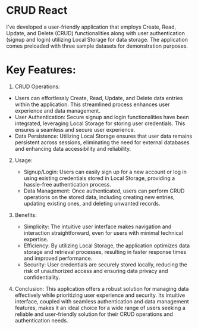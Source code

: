 # CRUD React 

I've developed a user-friendly application that employs Create, Read, Update, and Delete (CRUD) functionalities along with user authentication (signup and login) utilizing Local Storage for data storage. The application comes preloaded with three sample datasets for demonstration purposes.

# Key Features:

1. CRUD Operations:
  - Users can effortlessly Create, Read, Update, and Delete data entries within the application. This streamlined process enhances user experience and data management.
  - User Authentication: Secure signup and login functionalities have been integrated, leveraging Local Storage for storing user credentials. This ensures a seamless and secure user          experience.
  - Data Persistence: Utilizing Local Storage ensures that user data remains persistent across sessions, eliminating the need for external databases and enhancing data accessibility and       reliability.
2. Usage:
    - Signup/Login: Users can easily sign up for a new account or log in using existing credentials stored in Local Storage, providing a hassle-free authentication process.
    - Data Management: Once authenticated, users can perform CRUD operations on the stored data, including creating new entries, updating existing ones, and deleting unwanted records.

3. Benefits:
    - Simplicity: The intuitive user interface makes navigation and interaction straightforward, even for users with minimal technical expertise.
    - Efficiency: By utilizing Local Storage, the application optimizes data storage and retrieval processes, resulting in faster response times and improved performance.
    - Security: User credentials are securely stored locally, reducing the risk of unauthorized access and ensuring data privacy and confidentiality.

4. Conclusion:
      This application offers a robust solution for managing data effectively while prioritizing user experience and security. Its intuitive interface, coupled with seamless authentication and data management features, makes it an ideal choice for a wide range of users seeking a reliable and user-friendly solution for their CRUD operations and authentication needs.
